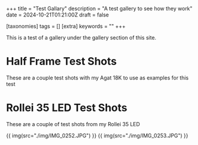 +++
title = "Test Gallary"
description = "A test gallery to see how they work"
date = 2024-10-21T01:21:00Z
draft = false

[taxonomies]
tags = []
[extra]
keywords = ""
+++

<script type="text/javascript" src="https://cdn.jsdelivr.net/npm/jquery@3.3.1/dist/jquery.min.js"></script>
<link href="https://cdn.jsdelivr.net/npm/nanogallery2@3/dist/css/nanogallery2.min.css" rel="stylesheet" type="text/css">
<script type="text/javascript" src="https://cdn.jsdelivr.net/npm/nanogallery2@3/dist/jquery.nanogallery2.min.js"></script>

This is a test of a gallery under the gallery section of this site.

# Half Frame Test Shots

These are a couple test shots with my Agat 18K to use as examples for this test

<div ID="test" data-nanogallery2='{
    "thumbnailWidth": "auto",
    "thumbnailHeight": "500",
    "thumbnailLabel": {
        "position": "overImageOnBottom"
    },
    "thumbnailAlignment": "center",
    "thumbnailOpenImage": true
}'>
    <a href="./img/IMG_0248.JPG" data-ngthumb="./img/IMG_0248.JPG"></a>
    <a href="./img/IMG_0247.jpg" data-ngthumb="./img/IMG_0247.jpg"></a>
</div>

# Rollei 35 LED Test Shots

These are a couple of test shots from my Rollei 35 LED 

{{ img(src="./img/IMG_0252.JPG") }}
{{ img(src="./img/IMG_0253.JPG") }}
